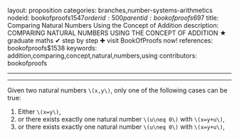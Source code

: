 layout: proposition
categories: branches,number-systems-arithmetics
nodeid: bookofproofs$1547
orderid: 500
parentid: bookofproofs$697
title: Comparing Natural Numbers Using the Concept of Addition
description: COMPARING NATURAL NUMBERS USING THE CONCEPT OF ADDITION &#9733; graduate maths &#10004; step by step &#10010; visit BookOfProofs now!
references: bookofproofs$1538
keywords: addition,comparing,concept,natural,numbers,using
contributors: bookofproofs

---


---

Given two natural numbers `\(x,y\)`, only one of the following cases can be true:

1. Either `\(x=y\)`, 
1. or there exists exactly one natural number `\(u\neq 0\)` with `\(x=y+u\)`,
1. or there exists exactly one natural number `\(u\neq 0\)` with `\(x=y+u\)`,
